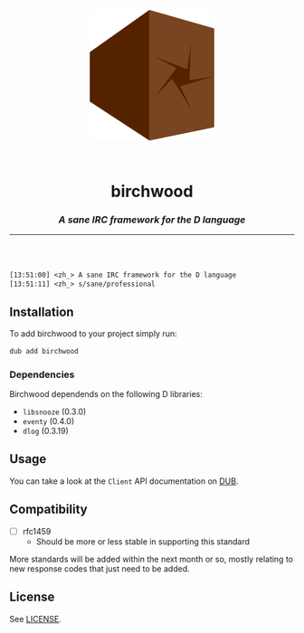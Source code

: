 <p align="center">
<img src="logo.png" width=220>
</p>

<br>

<h1 align="center">birchwood</h1>

<h3 align="center"><i><b>A sane IRC framework for the D language</i></b></h3>

---

<br>
<br>

```
[13:51:00] <zh_> A sane IRC framework for the D language
[13:51:11] <zh_> s/sane/professional
```

## Installation

To add birchwood to your project simply run:

```bash
dub add birchwood
```

### Dependencies

Birchwood dependends on the following D libraries:

* `libsnooze` (0.3.0)
* `eventy` (0.4.0)
* `dlog` (0.3.19)

## Usage

You can take a look at the `Client` API documentation on [DUB](https://birchwood.dpldocs.info/birchwood.client.Client.html).

## Compatibility

- [ ] rfc1459
    * Should be more or less stable in supporting this standard

More standards will be added within the next month or so, mostly relating to new response codes that just need to be added.

## License

See [LICENSE](LICENSE).
